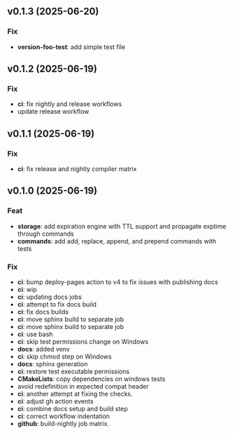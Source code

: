 ## v0.1.3 (2025-06-20)

### Fix

- **version-foo-test**: add simple test file

## v0.1.2 (2025-06-19)

### Fix

- **ci**: fix nightly and release workflows
- update release workflow

## v0.1.1 (2025-06-19)

### Fix

- **ci**: fix release and nightly compiler matrix

## v0.1.0 (2025-06-19)

### Feat

- **storage**: add expiration engine with TTL support and propagate exptime through commands
- **commands**: add add, replace, append, and prepend commands with tests

### Fix

- **ci**: bump deploy-pages action to v4 to fix issues with publishing docs
- **ci**: wip
- **ci**: updating docs jobs
- **ci**: attempt to fix docs build
- **ci**: fix docs builds
- **ci**: move sphinx build to separate job
- **ci**: move sphinx build to separate job
- **ci**: use bash
- **ci**: skip test permissions change on Windows
- **docs**: added venv
- **ci**: skip chmod step on Windows
- **docs**: sphinx generation
- **ci**: restore test executable permissions
- **CMakeLists**: copy dependencies on windows tests
- avoid redefinition in expected compat header
- **ci**: another attempt at fixing the checks.
- **ci**: adjust gh action events
- **ci**: combine docs setup and build step
- **ci**: correct workflow indentation
- **github**: build-nightly job matrix.
